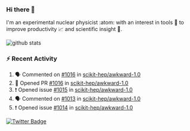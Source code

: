 ### Hi there 👋 

I'm an experimental nuclear physicist :atom: with an interest in tools :wrench: to improve productivity :chart_with_upwards_trend: and scientific insight :telescope:.

![github stats](https://github-readme-stats.vercel.app/api?username=agoose77&show_icons=true&hide_rank=true&hide_title=true&bg_color=30,e76445,904e95&text_color=efe3ec&icon_color=efe3ec)
<!--
**agoose77/agoose77** is a ✨ _special_ ✨ repository because its `README.md` (this file) appears on your GitHub profile.

Here are some ideas to get you started:

- 🔭 I’m currently working on ...
- 🌱 I’m currently learning ...
- 👯 I’m looking to collaborate on ...
- 🤔 I’m looking for help with ...
- 💬 Ask me about ...
- 📫 How to reach me: ...
- 😄 Pronouns: ...
- ⚡ Fun fact: ...
-->

### :zap: Recent Activity
<!--START_SECTION:activity-->
1. 🗣 Commented on [#1016](https://github.com/scikit-hep/awkward-1.0/issues/1016) in [scikit-hep/awkward-1.0](https://github.com/scikit-hep/awkward-1.0)
2. 💪 Opened PR [#1016](https://github.com/scikit-hep/awkward-1.0/pull/1016) in [scikit-hep/awkward-1.0](https://github.com/scikit-hep/awkward-1.0)
3. ❗️ Opened issue [#1015](https://github.com/scikit-hep/awkward-1.0/issues/1015) in [scikit-hep/awkward-1.0](https://github.com/scikit-hep/awkward-1.0)
4. 🗣 Commented on [#1013](https://github.com/scikit-hep/awkward-1.0/issues/1013) in [scikit-hep/awkward-1.0](https://github.com/scikit-hep/awkward-1.0)
5. ❗️ Opened issue [#1014](https://github.com/scikit-hep/awkward-1.0/issues/1014) in [scikit-hep/awkward-1.0](https://github.com/scikit-hep/awkward-1.0)
<!--END_SECTION:activity-->


[![Twitter Badge](https://img.shields.io/twitter/follow/agoose77?style=flat-square&logo=Twitter&logoColor=white&color=cornflowerblue)](https://twitter.com/agoose77)

